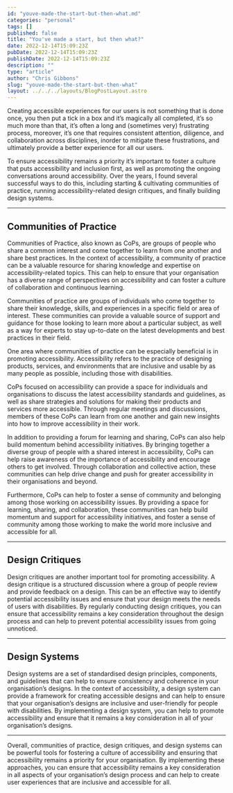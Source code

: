 ```yaml
---
id: "youve-made-the-start-but-then-what.md"
categories: "personal"
tags: []
published: false
title: "You've made a start, but then what?"
date: 2022-12-14T15:09:23Z
pubDate: 2022-12-14T15:09:23Z
publishDate: 2022-12-14T15:09:23Z
description: ""
type: "article"
author: "Chris Gibbons"
slug: "youve-made-the-start-but-then-what"
layout: ../../../layouts/BlogPostLayout.astro
---
```

Creating accessible experiences for our users is not something that is done once, you then put a tick in a box and it’s magically all completed, it’s so much more than that, it’s often a long and (sometimes very) frustrating process, moreover, it’s one that requires consistent attention, diligence, and collaboration across disciplines, inorder to mitigate these frustrations, and ultimately provide a better experience for all our users.

To ensure accessibility remains a priority it’s important to foster a culture that puts accessibility and inclusion first, as well as promoting the ongoing conversations around accessibility. Over the years, I found several successful ways to do this, including starting & cultivating communities of practice, running accessibility-related design critiques, and finally building design systems.

----

## Communities of Practice

Communities of Practice, also known as CoPs, are groups of people who share a common interest and come together to learn from one another and share best practices. In the context of accessibility, a community of practice can be a valuable resource for sharing knowledge and expertise on accessibility-related topics. This can help to ensure that your organisation has a diverse range of perspectives on accessibility and can foster a culture of collaboration and continuous learning.

Communities of practice are groups of individuals who come together to share their knowledge, skills, and experiences in a specific field or area of interest. These communities can provide a valuable source of support and guidance for those looking to learn more about a particular subject, as well as a way for experts to stay up-to-date on the latest developments and best practices in their field.

One area where communities of practice can be especially beneficial is in promoting accessibility. Accessibility refers to the practice of designing products, services, and environments that are inclusive and usable by as many people as possible, including those with disabilities.

CoPs focused on accessibility can provide a space for individuals and organisations to discuss the latest accessibility standards and guidelines, as well as share strategies and solutions for making their products and services more accessible. Through regular meetings and discussions, members of these CoPs can learn from one another and gain new insights into how to improve accessibility in their work.

In addition to providing a forum for learning and sharing, CoPs can also help build momentum behind accessibility initiatives. By bringing together a diverse group of people with a shared interest in accessibility, CoPs can help raise awareness of the importance of accessibility and encourage others to get involved. Through collaboration and collective action, these communities can help drive change and push for greater accessibility in their organisations and beyond.

Furthermore, CoPs can help to foster a sense of community and belonging among those working on accessibility issues. By providing a space for learning, sharing, and collaboration, these communities can help build momentum and support for accessibility initiatives, and foster a sense of community among those working to make the world more inclusive and accessible for all.

----

## Design Critiques

Design critiques are another important tool for promoting accessibility. A design critique is a structured discussion where a group of people review and provide feedback on a design. This can be an effective way to identify potential accessibility issues and ensure that your design meets the needs of users with disabilities. By regularly conducting design critiques, you can ensure that accessibility remains a key consideration throughout the design process and can help to prevent potential accessibility issues from going unnoticed.

----

## Design Systems

Design systems are a set of standardised design principles, components, and guidelines that can help to ensure consistency and coherence in your organisation’s designs. In the context of accessibility, a design system can provide a framework for creating accessible designs and can help to ensure that your organisation’s designs are inclusive and user-friendly for people with disabilities. By implementing a design system, you can help to promote accessibility and ensure that it remains a key consideration in all of your organisation’s designs.

----

Overall, communities of practice, design critiques, and design systems can be powerful tools for fostering a culture of accessibility and ensuring that accessibility remains a priority for your organisation. By implementing these approaches, you can ensure that accessibility remains a key consideration in all aspects of your organisation’s design process and can help to create user experiences that are inclusive and accessible for all.
